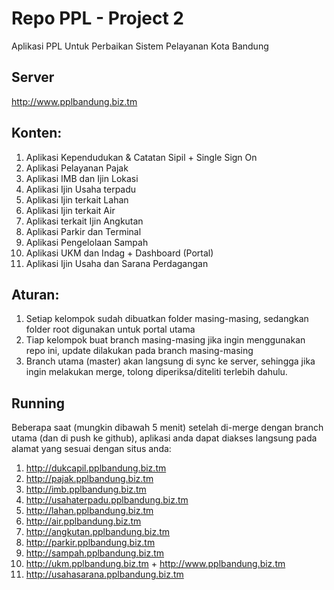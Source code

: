 # Repo PPL - Project 2
Aplikasi PPL Untuk Perbaikan Sistem Pelayanan Kota Bandung

## Server
http://www.pplbandung.biz.tm

## Konten:
1. Aplikasi Kependudukan & Catatan Sipil + Single Sign On
2. Aplikasi Pelayanan Pajak
3. Aplikasi IMB dan Ijin Lokasi
4. Aplikasi Ijin Usaha terpadu
5. Aplikasi Ijin terkait Lahan
6. Aplikasi Ijin terkait Air
7. Aplikasi terkait Ijin Angkutan
8. Aplikasi Parkir dan Terminal
9. Aplikasi Pengelolaan Sampah
10. Aplikasi UKM dan Indag + Dashboard (Portal)
11. Aplikasi Ijin Usaha dan Sarana Perdagangan

## Aturan:
1. Setiap kelompok sudah dibuatkan folder masing-masing, sedangkan folder root digunakan untuk portal utama
2. Tiap kelompok buat branch masing-masing jika ingin menggunakan repo ini, update dilakukan pada branch masing-masing
3. Branch utama (master) akan langsung di sync ke server, sehingga jika ingin melakukan merge, tolong diperiksa/diteliti terlebih dahulu.


## Running
Beberapa saat (mungkin dibawah 5 menit) setelah di-merge dengan branch utama (dan di push ke github), aplikasi anda dapat diakses langsung pada alamat yang sesuai dengan situs anda:

1. http://dukcapil.pplbandung.biz.tm
2. http://pajak.pplbandung.biz.tm
3. http://imb.pplbandung.biz.tm
4. http://usahaterpadu.pplbandung.biz.tm
5. http://lahan.pplbandung.biz.tm
6. http://air.pplbandung.biz.tm
7. http://angkutan.pplbandung.biz.tm
8. http://parkir.pplbandung.biz.tm
9. http://sampah.pplbandung.biz.tm
10. http://ukm.pplbandung.biz.tm + http://www.pplbandung.biz.tm
11. http://usahasarana.pplbandung.biz.tm